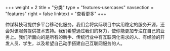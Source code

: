 +++
weight = 2
title = "分类"
type = "features-usercases"
navsection = "features"
right = false
linktext = "查看更多"
+++

仲谋科技可提供多平台移动化服务，我们会将实际项目中实用稳定的服务开源，还会对该服务提供技术支持。我们希望通过我们的努力，使你能更加专注在自己的业务上。我们所面向的是所有的新手、传统行业中有互联网化需求的人、有经验的开发人员、学生，以及希望自己动手搭建自己互联网服务的人。

